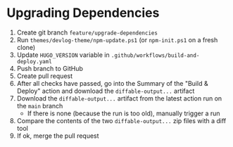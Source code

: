 # Upgrading Dependencies

1. Create git branch `feature/upgrade-dependencies`
1. Run `themes/devlog-theme/npm-update.ps1` (or `npm-init.ps1` on a fresh clone)
1. Update `HUGO_VERSION` variable in `.github/workflows/build-and-deploy.yaml`
1. Push branch to GitHub
1. Create pull request
1. After all checks have passed, go into the Summary of the "Build & Deploy" action and download the `diffable-output...` artifact
1. Download the `diffable-output...` artifact from the latest action run on the `main` branch
   * If there is none (because the run is too old), manually trigger a run
1. Compare the contents of the two `diffable-output...` zip files with a diff tool
1. If ok, merge the pull request
